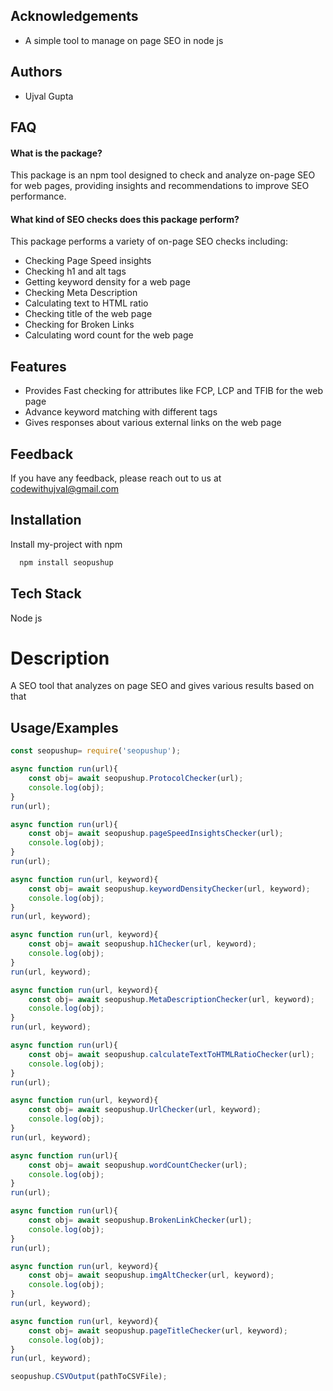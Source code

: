 ## Acknowledgements

 - A simple tool to manage on page SEO in node js


## Authors

- Ujval Gupta



## FAQ

#### What is the package?

This package is an npm tool designed to check and analyze on-page SEO for web pages, providing insights and recommendations to improve SEO performance.

#### What kind of SEO checks does this package perform?

This package performs a variety of on-page SEO checks including:
- Checking Page Speed insights
- Checking h1 and alt tags
- Getting keyword density for a web page
- Checking Meta Description
- Calculating text to HTML ratio 
- Checking title of the web page
- Checking for Broken Links
- Calculating word count for the web page 


## Features

- Provides Fast checking for attributes like FCP, LCP and TFIB for the web page
- Advance keyword matching with different tags
- Gives responses about various external links on the web page
## Feedback

If you have any feedback, please reach out to us at codewithujval@gmail.com


## Installation

Install my-project with npm

```bash
  npm install seopushup
```

## Tech Stack

Node js


# Description

A SEO tool that analyzes on page SEO and gives various results based on that


## Usage/Examples

```javascript
const seopushup= require('seopushup');

```

```javascript
async function run(url){
    const obj= await seopushup.ProtocolChecker(url);
    console.log(obj);
}
run(url);
```
```javascript
async function run(url){
    const obj= await seopushup.pageSpeedInsightsChecker(url);
    console.log(obj);
}
run(url);
```
```javascript
async function run(url, keyword){
    const obj= await seopushup.keywordDensityChecker(url, keyword);
    console.log(obj);
}
run(url, keyword);
```
```javascript
async function run(url, keyword){
    const obj= await seopushup.h1Checker(url, keyword);
    console.log(obj);
}
run(url, keyword);
```
```javascript
async function run(url, keyword){
    const obj= await seopushup.MetaDescriptionChecker(url, keyword);
    console.log(obj);
}
run(url, keyword);
```
```javascript
async function run(url){
    const obj= await seopushup.calculateTextToHTMLRatioChecker(url);
    console.log(obj);
}
run(url);
```
```javascript
async function run(url, keyword){
    const obj= await seopushup.UrlChecker(url, keyword);
    console.log(obj);
}
run(url, keyword);
```
```javascript
async function run(url){
    const obj= await seopushup.wordCountChecker(url);
    console.log(obj);
}
run(url);
```
```javascript
async function run(url){
    const obj= await seopushup.BrokenLinkChecker(url);
    console.log(obj);
}
run(url);
```
```javascript
async function run(url, keyword){
    const obj= await seopushup.imgAltChecker(url, keyword);
    console.log(obj);
}
run(url, keyword);
```
```javascript
async function run(url, keyword){
    const obj= await seopushup.pageTitleChecker(url, keyword);
    console.log(obj);
}
run(url, keyword);
```

```javascript
seopushup.CSVOutput(pathToCSVFile);
```
